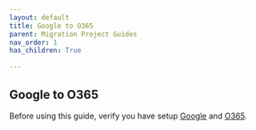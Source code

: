 ```yaml
---
layout: default
title: Google to O365
parent: Migration Project Guides
nav_order: 1
has_children: True

---
```


## Google to O365

Before using this guide, verify you have setup <a href="https://cloudm-migrate.github.io/documentation/Endpoint-Configuration-Guides/GoogleTenant.html">Google</a> and <a href="https://cloudm-migrate.github.io/documentation/Endpoint-Configuration-Guides/O365Tenant.html">O365</a>.
